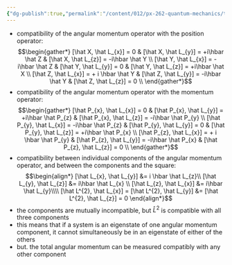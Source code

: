 ```yaml
---
{"dg-publish":true,"permalink":"/content/012/px-262-quantum-mechanics/term-1/d-ladder-operators-and-angular-momentum/px-262-e1b-compatibility/","noteIcon":"1","created":"2025-08-27T13:14:32.589+01:00","updated":"2024-12-15T15:09:09.000+00:00"}
---
```


- compatibility of the angular momentum operator with the position operator: 
$$\begin{gather*}
	[\hat X, \hat L_{x}] = 0 & [\hat X, \hat L_{y}] = +i\hbar \hat Z & [\hat X, \hat L_{z}] = -i\hbar \hat Y \\
	[\hat Y, \hat L_{x}] = -i\hbar \hat Z & [\hat Y, \hat L_{y}] = 0 & [\hat Y, \hat L_{z}] = +i\hbar \hat X \\
	[\hat Z, \hat L_{x}] = + i \hbar \hat Y & [\hat Z, \hat L_{y}] = -i\hbar \hat Y & [\hat Z, \hat L_{z}] = 0 \\
\end{gather*}$$
- compatibility of the angular momentum operator with the momentum operator: 
$$\begin{gather*}
	[\hat P_{x}, \hat L_{x}] = 0 & [\hat P_{x}, \hat L_{y}] = +i\hbar \hat P_{z} & [\hat P_{x}, \hat L_{z}] = -i\hbar \hat P_{y} \\
	[\hat P_{y}, \hat L_{x}] = -i\hbar \hat P_{z} & [\hat P_{y}, \hat L_{y}] = 0 & [\hat P_{y}, \hat L_{z}] = +i\hbar \hat P_{x} \\
	[\hat P_{z}, \hat L_{x}] = + i \hbar \hat P_{y} & [\hat P_{z}, \hat L_{y}] = -i\hbar \hat P_{x} & [\hat P_{z}, \hat L_{z}] = 0 \\
\end{gather*}$$
- compatibility between individual components of the angular momentum operator, and between the components and the square: 
$$\begin{align*}
	[\hat L_{x}, \hat L_{y}] &= i \hbar \hat L_{z}\\
	[\hat L_{y}, \hat L_{z}] &= i\hbar \hat L_{x} \\
	[\hat L_{z}, \hat L_{x}] &= i\hbar \hat L_{y}\\\\
	[\hat L^{2}, \hat L_{x}] = [\hat L^{2}, \hat L_{y}] &=  [\hat L^{2}, \hat L_{z}] = 0
\end{align*}$$
- the components are mutually incompatible, but $\hat L^{2}$ is compatible with all three components
- this means that if a system is an eigenstate of one angular momentum component, it cannot simultaneously be in an eigenstate of either of the others
- but. the total angular momentum can be measured compatibly with any other component